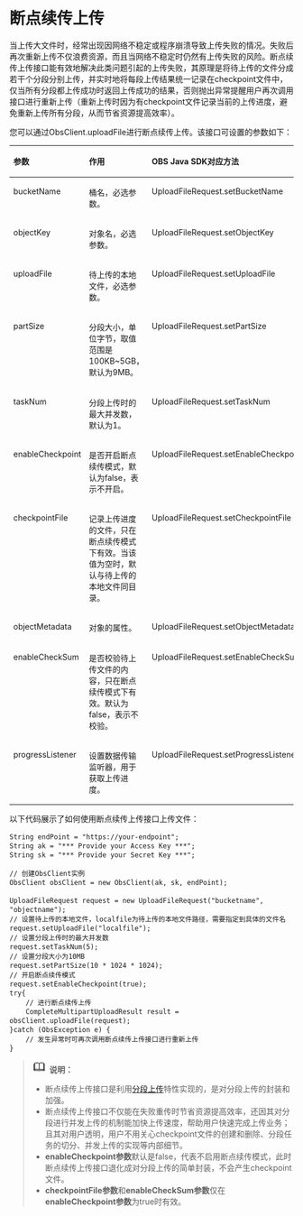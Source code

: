 # 断点续传上传<a name="ZH-CN_TOPIC_0142815569"></a>

当上传大文件时，经常出现因网络不稳定或程序崩溃导致上传失败的情况。失败后再次重新上传不仅浪费资源，而且当网络不稳定时仍然有上传失败的风险。断点续传上传接口能有效地解决此类问题引起的上传失败，其原理是将待上传的文件分成若干个分段分别上传，并实时地将每段上传结果统一记录在checkpoint文件中，仅当所有分段都上传成功时返回上传成功的结果，否则抛出异常提醒用户再次调用接口进行重新上传（重新上传时因为有checkpoint文件记录当前的上传进度，避免重新上传所有分段，从而节省资源提高效率）。

您可以通过ObsClient.uploadFile进行断点续传上传。该接口可设置的参数如下：

<a name="table673564717427"></a>
<table><thead align="left"><tr id="row157351647194217"><th class="cellrowborder" valign="top" width="25.962596259625965%" id="mcps1.1.4.1.1"><p id="p7735204744212"><a name="p7735204744212"></a><a name="p7735204744212"></a><strong id="b573584704219"><a name="b573584704219"></a><a name="b573584704219"></a>参数</strong></p>
</th>
<th class="cellrowborder" valign="top" width="40.704070407040696%" id="mcps1.1.4.1.2"><p id="p147354475427"><a name="p147354475427"></a><a name="p147354475427"></a><strong id="b13735164712421"><a name="b13735164712421"></a><a name="b13735164712421"></a>作用</strong></p>
</th>
<th class="cellrowborder" valign="top" width="33.33333333333333%" id="mcps1.1.4.1.3"><p id="p1356414283519"><a name="p1356414283519"></a><a name="p1356414283519"></a><strong id="b1156422814518"><a name="b1156422814518"></a><a name="b1156422814518"></a>OBS Java SDK对应方法</strong></p>
</th>
</tr>
</thead>
<tbody><tr id="row4423181155813"><td class="cellrowborder" valign="top" width="25.962596259625965%" headers="mcps1.1.4.1.1 "><p id="p9423101185815"><a name="p9423101185815"></a><a name="p9423101185815"></a>bucketName</p>
</td>
<td class="cellrowborder" valign="top" width="40.704070407040696%" headers="mcps1.1.4.1.2 "><p id="p742313111582"><a name="p742313111582"></a><a name="p742313111582"></a>桶名，必选参数。</p>
</td>
<td class="cellrowborder" valign="top" width="33.33333333333333%" headers="mcps1.1.4.1.3 "><p id="p54231015588"><a name="p54231015588"></a><a name="p54231015588"></a>UploadFileRequest.setBucketName</p>
</td>
</tr>
<tr id="row25741033581"><td class="cellrowborder" valign="top" width="25.962596259625965%" headers="mcps1.1.4.1.1 "><p id="p1157414395813"><a name="p1157414395813"></a><a name="p1157414395813"></a>objectKey</p>
</td>
<td class="cellrowborder" valign="top" width="40.704070407040696%" headers="mcps1.1.4.1.2 "><p id="p4575193175810"><a name="p4575193175810"></a><a name="p4575193175810"></a>对象名，必选参数。</p>
</td>
<td class="cellrowborder" valign="top" width="33.33333333333333%" headers="mcps1.1.4.1.3 "><p id="p17575113165812"><a name="p17575113165812"></a><a name="p17575113165812"></a>UploadFileRequest.setObjectKey</p>
</td>
</tr>
<tr id="row1973519478422"><td class="cellrowborder" valign="top" width="25.962596259625965%" headers="mcps1.1.4.1.1 "><p id="p20735104715427"><a name="p20735104715427"></a><a name="p20735104715427"></a>uploadFile</p>
</td>
<td class="cellrowborder" valign="top" width="40.704070407040696%" headers="mcps1.1.4.1.2 "><p id="p14199144312205"><a name="p14199144312205"></a><a name="p14199144312205"></a>待上传的本地文件，必选参数。</p>
</td>
<td class="cellrowborder" valign="top" width="33.33333333333333%" headers="mcps1.1.4.1.3 "><p id="p719911435203"><a name="p719911435203"></a><a name="p719911435203"></a>UploadFileRequest.setUploadFile</p>
</td>
</tr>
<tr id="row15736114714421"><td class="cellrowborder" valign="top" width="25.962596259625965%" headers="mcps1.1.4.1.1 "><p id="p1626713248439"><a name="p1626713248439"></a><a name="p1626713248439"></a>partSize</p>
</td>
<td class="cellrowborder" valign="top" width="40.704070407040696%" headers="mcps1.1.4.1.2 "><p id="p8198154312016"><a name="p8198154312016"></a><a name="p8198154312016"></a>分段大小，单位字节，取值范围是100KB~5GB，默认为9MB。</p>
</td>
<td class="cellrowborder" valign="top" width="33.33333333333333%" headers="mcps1.1.4.1.3 "><p id="p1197134302018"><a name="p1197134302018"></a><a name="p1197134302018"></a>UploadFileRequest.setPartSize</p>
</td>
</tr>
<tr id="row6736247194211"><td class="cellrowborder" valign="top" width="25.962596259625965%" headers="mcps1.1.4.1.1 "><p id="p13137113084312"><a name="p13137113084312"></a><a name="p13137113084312"></a>taskNum</p>
</td>
<td class="cellrowborder" valign="top" width="40.704070407040696%" headers="mcps1.1.4.1.2 "><p id="p1419764318203"><a name="p1419764318203"></a><a name="p1419764318203"></a>分段上传时的最大并发数，默认为1。</p>
</td>
<td class="cellrowborder" valign="top" width="33.33333333333333%" headers="mcps1.1.4.1.3 "><p id="p419634313203"><a name="p419634313203"></a><a name="p419634313203"></a>UploadFileRequest.setTaskNum</p>
</td>
</tr>
<tr id="row865923414433"><td class="cellrowborder" valign="top" width="25.962596259625965%" headers="mcps1.1.4.1.1 "><p id="p1659113434312"><a name="p1659113434312"></a><a name="p1659113434312"></a>enableCheckpoint</p>
</td>
<td class="cellrowborder" valign="top" width="40.704070407040696%" headers="mcps1.1.4.1.2 "><p id="p1019519438208"><a name="p1019519438208"></a><a name="p1019519438208"></a>是否开启断点续传模式，默认为false，表示不开启。</p>
</td>
<td class="cellrowborder" valign="top" width="33.33333333333333%" headers="mcps1.1.4.1.3 "><p id="p1619514319206"><a name="p1619514319206"></a><a name="p1619514319206"></a>UploadFileRequest.setEnableCheckpoint</p>
</td>
</tr>
<tr id="row61076358202"><td class="cellrowborder" valign="top" width="25.962596259625965%" headers="mcps1.1.4.1.1 "><p id="p121081535142016"><a name="p121081535142016"></a><a name="p121081535142016"></a>checkpointFile</p>
</td>
<td class="cellrowborder" valign="top" width="40.704070407040696%" headers="mcps1.1.4.1.2 "><p id="p15194104319204"><a name="p15194104319204"></a><a name="p15194104319204"></a>记录上传进度的文件，只在断点续传模式下有效。当该值为空时，默认与待上传的本地文件同目录。</p>
</td>
<td class="cellrowborder" valign="top" width="33.33333333333333%" headers="mcps1.1.4.1.3 "><p id="p15193134313200"><a name="p15193134313200"></a><a name="p15193134313200"></a>UploadFileRequest.setCheckpointFile</p>
</td>
</tr>
<tr id="row3775344162020"><td class="cellrowborder" valign="top" width="25.962596259625965%" headers="mcps1.1.4.1.1 "><p id="p117751244122016"><a name="p117751244122016"></a><a name="p117751244122016"></a>objectMetadata</p>
</td>
<td class="cellrowborder" valign="top" width="40.704070407040696%" headers="mcps1.1.4.1.2 "><p id="p6776944132011"><a name="p6776944132011"></a><a name="p6776944132011"></a>对象的属性。</p>
</td>
<td class="cellrowborder" valign="top" width="33.33333333333333%" headers="mcps1.1.4.1.3 "><p id="p20776184417205"><a name="p20776184417205"></a><a name="p20776184417205"></a>UploadFileRequest.setObjectMetadata</p>
</td>
</tr>
<tr id="row833918542207"><td class="cellrowborder" valign="top" width="25.962596259625965%" headers="mcps1.1.4.1.1 "><p id="p933915422013"><a name="p933915422013"></a><a name="p933915422013"></a>enableCheckSum</p>
</td>
<td class="cellrowborder" valign="top" width="40.704070407040696%" headers="mcps1.1.4.1.2 "><p id="p8656115873315"><a name="p8656115873315"></a><a name="p8656115873315"></a>是否校验待上传文件的内容，只在断点续传模式下有效。默认为false，表示不校验。</p>
</td>
<td class="cellrowborder" valign="top" width="33.33333333333333%" headers="mcps1.1.4.1.3 "><p id="p10339105422012"><a name="p10339105422012"></a><a name="p10339105422012"></a>UploadFileRequest.setEnableCheckSum</p>
</td>
</tr>
<tr id="row20628856659"><td class="cellrowborder" valign="top" width="25.962596259625965%" headers="mcps1.1.4.1.1 "><p id="p86282561457"><a name="p86282561457"></a><a name="p86282561457"></a>progressListener</p>
</td>
<td class="cellrowborder" valign="top" width="40.704070407040696%" headers="mcps1.1.4.1.2 "><p id="p162815564519"><a name="p162815564519"></a><a name="p162815564519"></a>设置数据传输监听器，用于获取上传进度。</p>
</td>
<td class="cellrowborder" valign="top" width="33.33333333333333%" headers="mcps1.1.4.1.3 "><p id="p662805612512"><a name="p662805612512"></a><a name="p662805612512"></a>UploadFileRequest.setProgressListener</p>
</td>
</tr>
</tbody>
</table>

以下代码展示了如何使用断点续传上传接口上传文件：

```
String endPoint = "https://your-endpoint";
String ak = "*** Provide your Access Key ***";
String sk = "*** Provide your Secret Key ***";

// 创建ObsClient实例
ObsClient obsClient = new ObsClient(ak, sk, endPoint);
        
UploadFileRequest request = new UploadFileRequest("bucketname", "objectname");
// 设置待上传的本地文件，localfile为待上传的本地文件路径，需要指定到具体的文件名
request.setUploadFile("localfile");
// 设置分段上传时的最大并发数
request.setTaskNum(5);
// 设置分段大小为10MB
request.setPartSize(10 * 1024 * 1024);
// 开启断点续传模式
request.setEnableCheckpoint(true);
try{
    // 进行断点续传上传
    CompleteMultipartUploadResult result = obsClient.uploadFile(request);
}catch (ObsException e) {
    // 发生异常时可再次调用断点续传上传接口进行重新上传
}
```

>![](public_sys-resources/icon-note.gif) **说明：**   
>-   断点续传上传接口是利用[分段上传](分段上传.md)特性实现的，是对分段上传的封装和加强。  
>-   断点续传上传接口不仅能在失败重传时节省资源提高效率，还因其对分段进行并发上传的机制能加快上传速度，帮助用户快速完成上传业务；且其对用户透明，用户不用关心checkpoint文件的创建和删除、分段任务的切分、并发上传的实现等内部细节。  
>-   **enableCheckpoint参数**默认是false，代表不启用断点续传模式，此时断点续传上传接口退化成对分段上传的简单封装，不会产生checkpoint文件。  
>-   **checkpointFile参数**和**enableCheckSum参数**仅在**enableCheckpoint参数**为true时有效。  

